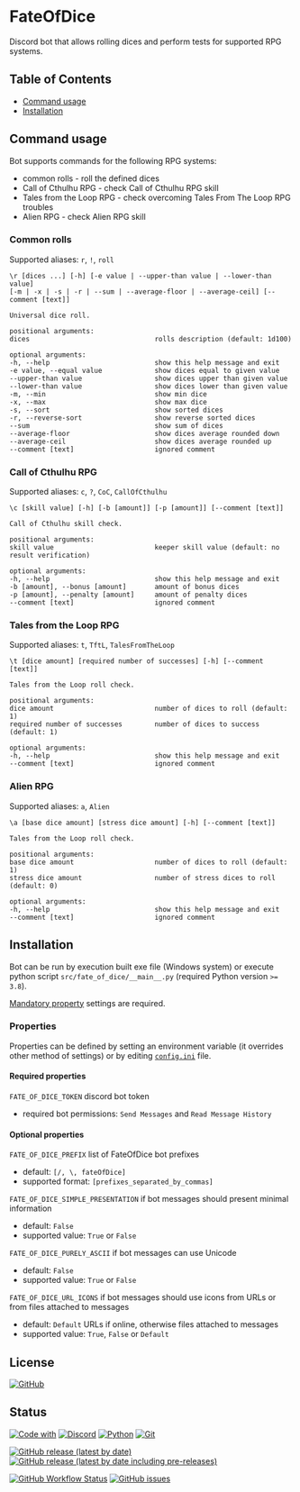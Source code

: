 # FateOfDice
Discord bot that allows rolling dices and perform tests for supported RPG systems.

## Table of Contents
* [Command usage](#Command-usage)  
* [Installation](#Installation)

## Command usage
Bot supports commands for the following RPG systems:
* common rolls - roll the defined dices
* Call of Cthulhu RPG - check Call of Cthulhu RPG skill
* Tales from the Loop RPG - check overcoming Tales From The Loop RPG troubles
* Alien RPG - check Alien RPG skill

### Common rolls
Supported aliases: `r`, `!`, `roll`
```
\r [dices ...] [-h] [-e value | --upper-than value | --lower-than value]
[-m | -x | -s | -r | --sum | --average-floor | --average-ceil] [--comment [text]]

Universal dice roll.

positional arguments:
dices                               rolls description (default: 1d100)

optional arguments:
-h, --help                          show this help message and exit
-e value, --equal value             show dices equal to given value
--upper-than value                  show dices upper than given value
--lower-than value                  show dices lower than given value
-m, --min                           show min dice
-x, --max                           show max dice
-s, --sort                          show sorted dices
-r, --reverse-sort                  show reverse sorted dices
--sum                               show sum of dices
--average-floor                     show dices average rounded down
--average-ceil                      show dices average rounded up
--comment [text]                    ignored comment
```

### Call of Cthulhu RPG
Supported aliases: `c`, `?`, `CoC`, `CallOfCthulhu`
```
\c [skill value] [-h] [-b [amount]] [-p [amount]] [--comment [text]]

Call of Cthulhu skill check.

positional arguments:
skill value                         keeper skill value (default: no result verification)

optional arguments:
-h, --help                          show this help message and exit
-b [amount], --bonus [amount]       amount of bonus dices
-p [amount], --penalty [amount]     amount of penalty dices
--comment [text]                    ignored comment
```

### Tales from the Loop RPG
Supported aliases: `t`, `TftL`, `TalesFromTheLoop`
```
\t [dice amount] [required number of successes] [-h] [--comment [text]]

Tales from the Loop roll check.

positional arguments:
dice amount                         number of dices to roll (default: 1)
required number of successes        number of dices to success (default: 1)

optional arguments:
-h, --help                          show this help message and exit
--comment [text]                    ignored comment

```

### Alien RPG
Supported aliases: `a`, `Alien`
```
\a [base dice amount] [stress dice amount] [-h] [--comment [text]]

Tales from the Loop roll check.

positional arguments:
base dice amount                    number of dices to roll (default: 1)
stress dice amount                  number of stress dices to roll (default: 0)

optional arguments:
-h, --help                          show this help message and exit
--comment [text]                    ignored comment
```

## Installation
Bot can be run by execution built exe file (Windows system) or execute python script 
`src/fate_of_dice/__main__.py` (required Python version `>= 3.8`).

[Mandatory property](#Required-properties) settings are required.

### Properties
Properties can be defined by setting an environment variable (it overrides other method of settings) 
or by editing [`config.ini`](src/fate_of_dice/resources/config.ini) file.

#### Required properties
`FATE_OF_DICE_TOKEN` discord bot token
* required bot permissions: `Send Messages` and `Read Message History`

#### Optional properties
`FATE_OF_DICE_PREFIX` list of FateOfDice bot prefixes
* default: `[/, \, fateOfDice]`
* supported format: `[prefixes_separated_by_commas]`

`FATE_OF_DICE_SIMPLE_PRESENTATION` if bot messages should present minimal information
* default: `False`
* supported value: `True` or `False`

`FATE_OF_DICE_PURELY_ASCII` if bot messages can use Unicode
* default: `False`
* supported value: `True` or `False`

`FATE_OF_DICE_URL_ICONS` if bot messages should use icons from URLs or from files attached to messages 
* default: `Default` URLs if online, otherwise files attached to messages
* supported value: `True`, `False` or `Default`

## License
[![GitHub](https://img.shields.io/github/license/bonczeq/FateOfDice?style=flat-square)](./LICENSE)

## Status
[![Code with](https://img.shields.io/badge/BUILT%20WITH%20SCIENCE%20%F0%9F%A7%AA-a832a0?style=for-the-badge)](https://github.com/bonczeq)
[![Discord](https://img.shields.io/badge/Discord-7289DA?style=for-the-badge&logo=discord&logoColor=white)](https://discordpy.readthedocs.io/en/latest/#)
[![Python](https://img.shields.io/badge/Python-yellow?style=for-the-badge&logo=python&logoColor=white)](https://www.python.org)
[![Git](https://img.shields.io/badge/Git-F1502F?style=for-the-badge&logo=git&logoColor=white)](https://git-scm.com)

[![GitHub release (latest by date)](https://img.shields.io/github/v/release/bonczeq/FateOfDice?style=flat-square&label=official-release)](https://github.com/bonczeq/FateOfDice/releases)
[![GitHub release (latest by date including pre-releases)](https://img.shields.io/github/v/release/bonczeq/FateOfDice?include_prereleases&label=newest-release)](https://github.com/bonczeq/FateOfDice/releases)


[![GitHub Workflow Status](https://img.shields.io/github/workflow/status/bonczeq/FateOfDice/FateOfDice%20push?style=flat-square)](https://github.com/bonczeq/FateOfDice/actions/workflows/on_push.yml?query=branch:master++)
[![GitHub issues](https://img.shields.io/github/issues/bonczeq/FateOfDice?style=flat-square)](https://github.com/bonczeq/FateOfDice/issues)
